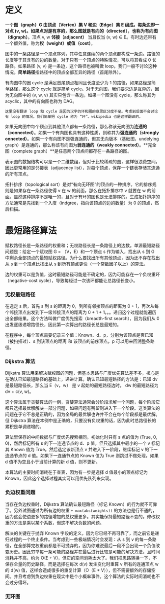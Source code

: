 # 定义

一个**图（graph）**G 由**顶点（Vertex）**集 V 和**边（Edge）**集 E 组成。每条边即一对点 (v, w)。如果点对是有序的，那么图就是有向的（directed），也称为**有向图（digraph）**。顶点 v, w **邻接（adjacent）** 当且仅当 (v, w) ∈ E。有时边还带有一个额外值，称为**权（weight）**或**值（cost）**。

图中的一条路径是一个顶点序列，其中任意连续的两个顶点都构成一条边。路径的长度等于其含有的边的数量，对于只有一个顶点的特殊情况，可以将其看成 0 长路径。如果路径 (v, v) 是一条边，这个路径也被叫做 loop，我们一般不讨论这种情况。**简单路径**指路径中的顶点全部互异的路径（首尾除外）。

有向图中的圈 cycle 是满足首尾顶点相同且长度至少为 1 的路径，如果路径是简单路径，那么这个 cycle 就是简单 cycle。对于无向图，我们要求边是互异的，因为无向图中的 (v, w, v) 其实只包含一条边。如果一个图没有 cycle，那么称其为 acyclic，其中的有向图也称为 DAG。

    这里没有翻译 loop 和 cycle 是因为汉字的环和圈的意思区分度不足。考虑到后面不会讨论有 loop 的情况，我们简单把 cycle 称为 “环”。wikipedia 也是这样翻译的。

如果无向图中每个顶点到其他顶点都有一条路径，那么称该无向图为**连通的（connected）**。如果一个有向图也具有这种性质，则称其为**强连通的（strongly onnected）**。如果一个有向图不是强连通的，但其无向版本（基础图，undelying graph）是连通的，那么称该有向图为**弱连通的（weakly connected）**。**完全图（complete graph）**是任意两个顶点间都存在一条路径的图。

表示图的数据结构可以是一个二维数组，但对于比较稀疏的图，这样很浪费空间。因此更常用的是邻接表（adjacency list），对每个顶点，保存一个链表存储其连通的所有顶点。

拓扑排序（topological sort）是对“有向无环图”的顶点的一种排序，它的排序规则是如果存在一条路径使得 v 在 w 的前面，那么在拓扑排序中 v 就要在 w 的前面。显然这种排序不是唯一的，且对于有环的图也是无法排序的。生成拓扑排序的方法通常是先找到一个入度（indgree，指向该顶点的边的数量）为 0 的顶点，然后扫描。

# 最短路径算法

赋权路径长是一条路径的权重和；无权路径长是一条路径上的边数。单源最短路径问题是：给定一个赋权图 G = （V，E）和一个顶点 s 作为输入，找出从 s 到 G 中剩余全部顶点的最短赋权路径。为什么要找出所有其他顶点，因为还不存在找出从 s 到一个顶点比找出从 s 到所有顶点更快（一个常数因子以上）的算法。

边的权重可以是负值，这时最短路径可能是不确定的，因为可能存在一个负权重环（negative-cost cycle），导致每经过一次该环都能让总路径长变小。

### 无权最短路径

在选定 s 后，首先 s 到 s 的距离为 0，到所有邻接顶点的距离为 0 + 1，再次从每个邻接顶点出发到下一级邻接顶点的距离为 0 + 1 + 1。。。递归这个过程就能遍历出全部结果。这个方法叫做广度优先搜索（breadth-first search），因为我们从 0 出发逐级递增路径长，因此第一次算出的路径长总是最短的。

在程序中，每个顶点需要记录三个值：Known、d、p，分别为该顶点是否已知（被扫描过）、s 到该顶点的距离 和 该顶点的前序顶点。p 可以用来回溯整条路径。

### Dijkstra 算法

Dijkstra 算法用来解决赋权图的问题，但基本思路与广度优先算法差不多，核心是在确认已知最短路径的基础上，递进计算。确认已知最短路径的方法是：已知 dv 是最短路径长，那么当 E（v，w） 是 v 起始的最短路径边时， dw 的最短路径为 dv + c(v, w)。

这个算法属于贪婪算法的一例，贪婪算法通常会分阶段求解一个问题，每个阶段它都只选择最优解解决一部分问题，如果问题有残留则进入下一个阶段。这类算法的问题在于它不总是正确的，因为全局的最优解也许并不会在每个阶段都是最优解。但 Dijkstra 算法在本例中是正确的，只要没有负权重的话，因为此时总路径长的累积是单调递增的。

算法里保存的中间数据与广度优先搜索相同。初始化时只有 s 点的值为 (True, 0, 0)，然后标记所有 s 的下一连通节点的 d、p 值，但只选择其中最小的一个 v 标记其 Known 值为 True。然后选定该新顶点 v 并进入下一阶段，继续标记 v 的下一连通节点的 d 值。如果下一连通节点的 Known 值为 True 则跳过不做处理，如果 d 值不为空且小于当前计算的新 d 值，则不更新。

本算法的主要时间消耗在于查表，因为有一步是选择 d 值最小的顶点标记为 Known，因此这个选择过程其实可以用优先队列来实现。

### 负边权重问题

当存在负边权重时，Dijkstra 算法确认最短路径（标记 Known）的行为就不可靠了。另外试图通过为所有边的权重 `+ max(abs(weights))` 的方法也是行不通的，因为这会使边更多的路径增加的总权重更多。其实能保持最短路径不变的，修改权重的方法是乘以某个系数，但这不解决负数的问题。

解决的关键在于抛弃 Known 字段的定义，因为它已经不再可靠了，而之前它是递归过程的一个终止条件。当考虑到一些极端情况时会发现：从 s 到 v 的每一条路径，在全部算完权重前都是不可抛弃的，因为你难说最后一段不会出现一个负值改变历史。因此穷举每一条可能的路径并在最后进行比较是可能的解决方法，且时间消耗并不高，约为 O(E + V)，但它的空间消耗太大了。我们把思路转换一下，不保存全量的历史路径，而是选择在每次 d(v) 发生变化时重算 v 所有的连通顶点 w 的 d(w) 值，这样会造成很多的重复计算（O（E * V）），但不需要额外的存储空间。并且考虑到负边权重在现实中是个小概率事件，这个算法的实际时间消耗也不会过分得坏。

### 无环图


